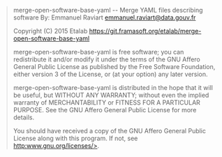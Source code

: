 > merge-open-software-base-yaml -- Merge YAML files describing software
> By: Emmanuel Raviart <emmanuel.raviart@data.gouv.fr>
>
> Copyright (C) 2015 Etalab
> https://git.framasoft.org/etalab/merge-open-software-base-yaml
>
> merge-open-software-base-yaml is free software; you can redistribute it and/or modify
> it under the terms of the GNU Affero General Public License as
> published by the Free Software Foundation, either version 3 of the
> License, or (at your option) any later version.
>
> merge-open-software-base-yaml is distributed in the hope that it will be useful,
> but WITHOUT ANY WARRANTY; without even the implied warranty of
> MERCHANTABILITY or FITNESS FOR A PARTICULAR PURPOSE.  See the
> GNU Affero General Public License for more details.
>
> You should have received a copy of the GNU Affero General Public License
> along with this program.  If not, see <http:>www.gnu.org/licenses/>.
